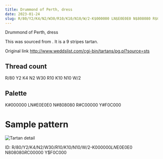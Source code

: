 ```yaml
---
title: Drummond of Perth, dress
date: 2023-01-24
slug: R/80/Y2/K4/N2/W30/R10/K10/N10/W/2-K$000000 LN$E0E0E0 N$808080 R$C00000 Y$F0C000
---
```

Drummond of Perth, dress

This was sourced from <no value>.  It is a 9 stripes tartan.

Original link http://www.weddslist.com/cgi-bin/tartans/pg.pl?source=sts

## Thread count
R/80 Y2 K4 N2 W30 R10 K10 N10 W/2

## Palette
K#000000 LN#E0E0E0 N#808080 R#C00000 Y#F0C000

# Sample pattern

![Tartan detail](tartan.png "R/80 Y2 K4 N2 W30 R10 K10 N10 W/2 tartan")

ID: R/80/Y2/K4/N2/W30/R10/K10/N10/W/2-K$000000 LN$E0E0E0 N$808080 R$C00000 Y$F0C000